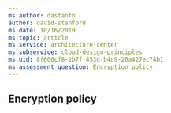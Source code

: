 ```yaml
---
ms.author: dastanfo
author: david-stanford
ms.date: 10/16/2019
ms.topic: article
ms.service: architecture-center
ms.subservice: cloud-design-principles
ms.uid: 8f600cf8-2b7f-453d-b4d9-26a427ec74b1
ms.assessment_question: Encryption policy
---
```

## Encryption policy


